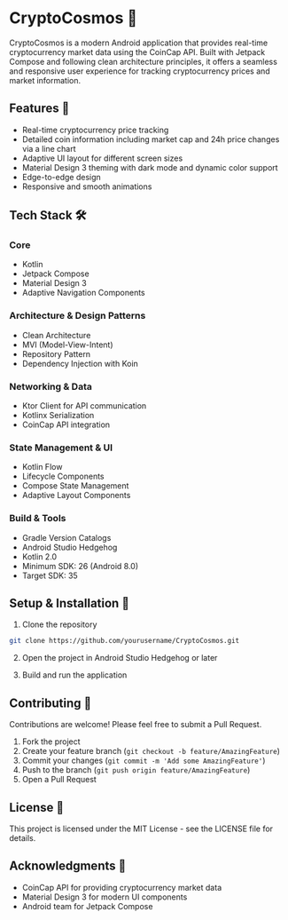# CryptoCosmos 🚀

CryptoCosmos is a modern Android application that provides real-time cryptocurrency market data using the CoinCap API. Built with Jetpack Compose and following clean architecture principles, it offers a seamless and responsive user experience for tracking cryptocurrency prices and market information.

## Features 🌟

- Real-time cryptocurrency price tracking
- Detailed coin information including market cap and 24h price changes via a line chart
- Adaptive UI layout for different screen sizes
- Material Design 3 theming with dark mode and dynamic color support
- Edge-to-edge design
- Responsive and smooth animations

## Tech Stack 🛠️

### Core
- Kotlin
- Jetpack Compose
- Material Design 3
- Adaptive Navigation Components

### Architecture & Design Patterns
- Clean Architecture
- MVI (Model-View-Intent)
- Repository Pattern
- Dependency Injection with Koin

### Networking & Data
- Ktor Client for API communication
- Kotlinx Serialization
- CoinCap API integration

### State Management & UI
- Kotlin Flow
- Lifecycle Components
- Compose State Management
- Adaptive Layout Components

### Build & Tools
- Gradle Version Catalogs
- Android Studio Hedgehog
- Kotlin 2.0
- Minimum SDK: 26 (Android 8.0)
- Target SDK: 35

## Setup & Installation 🚀

1. Clone the repository
```bash
git clone https://github.com/yourusername/CryptoCosmos.git
```

2. Open the project in Android Studio Hedgehog or later

3. Build and run the application

## Contributing 🤝

Contributions are welcome! Please feel free to submit a Pull Request.

1. Fork the project
2. Create your feature branch (`git checkout -b feature/AmazingFeature`)
3. Commit your changes (`git commit -m 'Add some AmazingFeature'`)
4. Push to the branch (`git push origin feature/AmazingFeature`)
5. Open a Pull Request

## License 📝

This project is licensed under the MIT License - see the LICENSE file for details.

## Acknowledgments 👏

- CoinCap API for providing cryptocurrency market data
- Material Design 3 for modern UI components
- Android team for Jetpack Compose